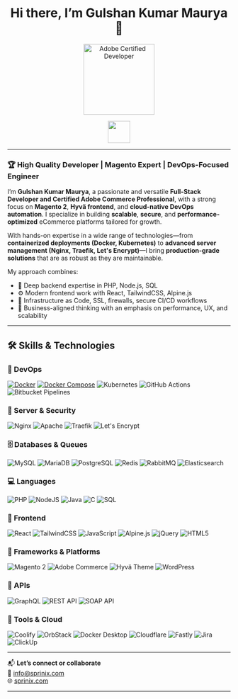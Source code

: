 <!-- README.md for Gulshan Kumar Maurya -->

<h1 align="center">Hi there, I’m Gulshan Kumar Maurya 👋</h1>

<p align="center">
  <img src="https://www.sprinix.com/media/adobe-certified-badge.png" alt="Adobe Certified Developer" height="160"/>
</p>

<p align="center">
  <a href="mailto:info@sprinix.com">
    <img src="https://img.shields.io/badge/-💼%20HIRE%20ME-black?style=for-the-badge&logo=freelancer&logoColor=white&labelColor=orange&color=orange" height="50"/>
  </a>
</p>

---

### 🏆 High Quality Developer | Magento Expert | DevOps-Focused Engineer

I’m **Gulshan Kumar Maurya**, a passionate and versatile **Full-Stack Developer and Certified Adobe Commerce Professional**, with a strong focus on **Magento 2**, **Hyvä frontend**, and **cloud-native DevOps automation**. I specialize in building **scalable**, **secure**, and **performance-optimized** eCommerce platforms tailored for growth.

With hands-on expertise in a wide range of technologies—from **containerized deployments (Docker, Kubernetes)** to **advanced server management (Nginx, Traefik, Let's Encrypt)**—I bring **production-grade solutions** that are as robust as they are maintainable.

My approach combines:
- 🔧 Deep backend expertise in PHP, Node.js, SQL
- ⚙️ Modern frontend work with React, TailwindCSS, Alpine.js
- 🔐 Infrastructure as Code, SSL, firewalls, secure CI/CD workflows
- 🧠 Business-aligned thinking with an emphasis on performance, UX, and scalability

---

## 🛠️ Skills & Technologies

### 🚀 DevOps
[![Docker](https://img.shields.io/badge/Docker-2496ED?logo=docker&logoColor=white&style=for-the-badge)](https://www.docker.com/)
[![Docker Compose](https://img.shields.io/badge/Docker--Compose-003f8a?logo=docker&logoColor=white&style=for-the-badge)](https://docs.docker.com/compose/)
![Kubernetes](https://img.shields.io/badge/Kubernetes-326CE5?style=for-the-badge&logo=kubernetes&logoColor=white)
![GitHub Actions](https://img.shields.io/badge/github%20actions-2671E5?style=for-the-badge&logo=githubactions&logoColor=white)
![Bitbucket Pipelines](https://img.shields.io/badge/Bitbucket%20Pipelines-0052CC?style=for-the-badge&logo=bitbucket&logoColor=white)

### 🔐 Server & Security
![Nginx](https://img.shields.io/badge/nginx-009639?style=for-the-badge&logo=nginx&logoColor=white)
![Apache](https://img.shields.io/badge/apache-D42029?style=for-the-badge&logo=apache&logoColor=white)
![Traefik](https://img.shields.io/badge/Traefik-24A1C1?style=for-the-badge&logo=traefikproxy&logoColor=white)
![Let's Encrypt](https://img.shields.io/badge/Let%27s_Encrypt-003A70?style=for-the-badge&logo=letsencrypt&logoColor=white)

### 🗄️ Databases & Queues
![MySQL](https://img.shields.io/badge/mysql-4479A1?style=for-the-badge&logo=mysql&logoColor=white)
![MariaDB](https://img.shields.io/badge/MariaDB-003545?style=for-the-badge&logo=mariadb&logoColor=white)
![PostgreSQL](https://img.shields.io/badge/PostgreSQL-336791?style=for-the-badge&logo=postgresql&logoColor=white)
![Redis](https://img.shields.io/badge/redis-DD0031?style=for-the-badge&logo=redis&logoColor=white)
![RabbitMQ](https://img.shields.io/badge/Rabbitmq-FF6600?style=for-the-badge&logo=rabbitmq&logoColor=white)
![Elasticsearch](https://img.shields.io/badge/elasticsearch-0377CC?style=for-the-badge&logo=elasticsearch&logoColor=white)

### 💻 Languages
![PHP](https://img.shields.io/badge/php-777BB4?style=for-the-badge&logo=php&logoColor=white)
![NodeJS](https://img.shields.io/badge/node.js-6DA55F?style=for-the-badge&logo=node.js&logoColor=white)
![Java](https://img.shields.io/badge/java-ED8B00?style=for-the-badge&logo=openjdk&logoColor=white)
![C](https://img.shields.io/badge/c-00599C?style=for-the-badge&logo=c&logoColor=white)
![SQL](https://img.shields.io/badge/SQL-336791?style=for-the-badge&logo=postgresql&logoColor=white)

### 🎨 Frontend
![React](https://img.shields.io/badge/react-20232a?style=for-the-badge&logo=react&logoColor=61DAFB)
![TailwindCSS](https://img.shields.io/badge/tailwindcss-38B2AC?style=for-the-badge&logo=tailwind-css&logoColor=white)
![JavaScript](https://img.shields.io/badge/javascript-323330?style=for-the-badge&logo=javascript&logoColor=F7DF1E)
![Alpine.js](https://img.shields.io/badge/alpinejs-white?style=for-the-badge&logo=alpinedotjs&logoColor=8BC0D0)
![jQuery](https://img.shields.io/badge/jquery-0769AD?style=for-the-badge&logo=jquery&logoColor=white)
![HTML5](https://img.shields.io/badge/html5-E34F26?style=for-the-badge&logo=html5&logoColor=white)

### 🧱 Frameworks & Platforms
![Magento 2](https://img.shields.io/badge/Magento_2-EE672F?style=for-the-badge&logo=magento&logoColor=white)
![Adobe Commerce](https://img.shields.io/badge/Adobe_Commerce-FF0000?style=for-the-badge&logo=adobe&logoColor=white)
![Hyvä Theme](https://img.shields.io/badge/Hyvä%20Theme-F97316?style=for-the-badge&logo=html5&logoColor=white)
![WordPress](https://img.shields.io/badge/WordPress-21759B?style=for-the-badge&logo=wordpress&logoColor=white)

### 🔗 APIs
![GraphQL](https://img.shields.io/badge/GraphQL-E10098?style=for-the-badge&logo=graphql&logoColor=white)
![REST API](https://img.shields.io/badge/REST%20API-005f86?style=for-the-badge&logo=api&logoColor=white)
![SOAP API](https://img.shields.io/badge/SOAP%20API-00417C?style=for-the-badge&logo=w3c&logoColor=white)

### 🧰 Tools & Cloud
![Coolify](https://img.shields.io/badge/Coolify-3B82F6?style=for-the-badge&logo=gear&logoColor=white)
![OrbStack](https://img.shields.io/badge/OrbStack-4F46E5?style=for-the-badge&logo=cube&logoColor=white)
![Docker Desktop](https://img.shields.io/badge/Docker_Desktop-2496ED?style=for-the-badge&logo=docker&logoColor=white)
![Cloudflare](https://img.shields.io/badge/Cloudflare-F38020?style=for-the-badge&logo=cloudflare&logoColor=white)
![Fastly](https://img.shields.io/badge/Fastly-E60000?style=for-the-badge&logo=fastly&logoColor=white)
![Jira](https://img.shields.io/badge/Jira-0052CC?style=for-the-badge&logo=jira&logoColor=white)
![ClickUp](https://img.shields.io/badge/ClickUp-7B68EE?style=for-the-badge&logo=clickup&logoColor=white)

---

📬 **Let’s connect or collaborate**  
📧 [info@sprinix.com](mailto:info@sprinix.com)  
🌐 [sprinix.com](https://www.sprinix.com)

---

<!-- You can add stats, GitHub streaks, or visitor count below -->
